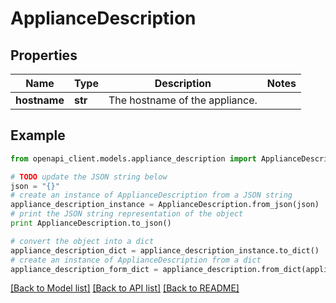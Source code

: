 # ApplianceDescription


## Properties

Name | Type | Description | Notes
------------ | ------------- | ------------- | -------------
**hostname** | **str** | The hostname of the appliance. | 

## Example

```python
from openapi_client.models.appliance_description import ApplianceDescription

# TODO update the JSON string below
json = "{}"
# create an instance of ApplianceDescription from a JSON string
appliance_description_instance = ApplianceDescription.from_json(json)
# print the JSON string representation of the object
print ApplianceDescription.to_json()

# convert the object into a dict
appliance_description_dict = appliance_description_instance.to_dict()
# create an instance of ApplianceDescription from a dict
appliance_description_form_dict = appliance_description.from_dict(appliance_description_dict)
```
[[Back to Model list]](../README.md#documentation-for-models) [[Back to API list]](../README.md#documentation-for-api-endpoints) [[Back to README]](../README.md)


